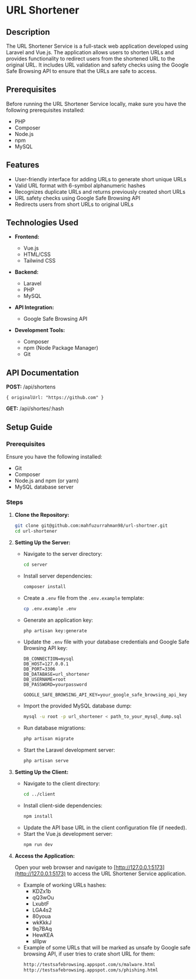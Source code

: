 # URL Shortener

## Description

The URL Shortener Service is a full-stack web application developed using Laravel and Vue.js. The application allows users to shorten URLs and provides functionality to redirect users from the shortened URL to the original URL. It includes URL validation and safety checks using the Google Safe Browsing API to ensure that the URLs are safe to access.

## Prerequisites

Before running the URL Shortener Service locally, make sure you have the following prerequisites installed:

-   PHP
-   Composer
-   Node.js
-   npm
-   MySQL

## Features

-   User-friendly interface for adding URLs to generate short unique URLs
-   Valid URL format with 6-symbol alphanumeric hashes
-   Recognizes duplicate URLs and returns previously created short URLs
-   URL safety checks using Google Safe Browsing API
-   Redirects users from short URLs to original URLs

## Technologies Used

-   **Frontend:**

    -   Vue.js
    -   HTML/CSS
    -   Tailwind CSS

-   **Backend:**

    -   Laravel
    -   PHP
    -   MySQL

-   **API Integration:**

    -   Google Safe Browsing API

-   **Development Tools:**

    -   Composer
    -   npm (Node Package Manager)
    -   Git

## API Documentation

**POST:** /api/shortens

`{ originalUrl: "https://github.com" }`

**GET:** /api/shortes/:hash

## Setup Guide

### Prerequisites

Ensure you have the following installed:

-   Git
-   Composer
-   Node.js and npm (or yarn)
-   MySQL database server

### Steps

1. **Clone the Repository:**

    ```bash
    git clone git@github.com:mahfuzurrahman98/url-shortner.git
    cd url-shortener
    ```

2. **Setting Up the Server:**

    - Navigate to the server directory:
        ```bash
        cd server
        ```
    - Install server dependencies:
        ```bash
        composer install
        ```
    - Create a `.env` file from the `.env.example` template:
        ```bash
        cp .env.example .env
        ```
    - Generate an application key:
        ```bash
        php artisan key:generate
        ```
    - Update the `.env` file with your database credentials and Google Safe Browsing API key:

        ```
        DB_CONNECTION=mysql
        DB_HOST=127.0.0.1
        DB_PORT=3306
        DB_DATABASE=url_shortener
        DB_USERNAME=root
        DB_PASSWORD=yourpassword

        GOOGLE_SAFE_BROWSING_API_KEY=your_google_safe_browsing_api_key
        ```

    - Import the provided MySQL database dump:
        ```bash
        mysql -u root -p url_shortener < path_to_your_mysql_dump.sql
        ```
    - Run database migrations:
        ```bash
        php artisan migrate
        ```
    - Start the Laravel development server:
        ```bash
        php artisan serve
        ```

3. **Setting Up the Client:**

    - Navigate to the client directory:
        ```bash
        cd ../client
        ```
    - Install client-side dependencies:
        ```bash
        npm install
        ```
    - Update the API base URL in the client configuration file (if needed).
    - Start the Vue.js development server:
        ```bash
        npm run dev
        ```

4. **Access the Application:**

    Open your web browser and navigate to [http://127.0.0.1:5173](http://127.0.0.1:5173) to access the URL Shortener Service application.

    - Example of working URLs hashes:
        - KDZx1b
        - qQ3wOu
        - LxubtF
        - LGA4s2
        - 80youa
        - wkKkkJ
        - 9q7BAq
        - HewKEA
        - slIlpw
    - Example of some URLs that will be marked as unsafe by Google safe browsing API, if user tries to crate short URL for them:
        ```bash
        http://testsafebrowsing.appspot.com/s/malware.html
        http://testsafebrowsing.appspot.com/s/phishing.html
        ```
